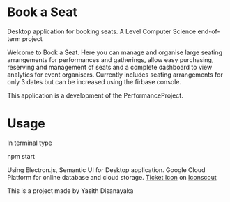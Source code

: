 # Book a Seat 
Desktop application for booking seats. A Level Computer Science end-of-term project

Welcome to Book a Seat.
Here you can manage and organise large seating arrangements for performances and gatherings, allow easy purchasing, reserving and management of seats and a complete dashboard to view analytics for event organisers.
Currently includes seating arrangements for only 3 dates but can be increased using the firbase console.

This application is a development of the PerformanceProject.

# Usage

In terminal type

npm start

Using Electron.js, Semantic UI for Desktop application.
Google Cloud Platform for online database and cloud storage.
<a href="https://iconscout.com/icons/ticket" target="_blank">Ticket Icon</a> on <a href="https://iconscout.com">Iconscout</a>


This is a project made by Yasith Disanayaka
